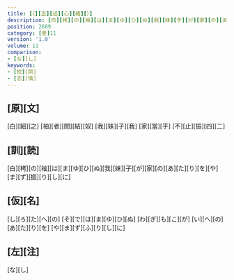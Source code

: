 ```yaml
---
title: [（][正][述][心][緒][）]
description: [白][栲][の][袖][は][ま][ゆ][ひ][ぬ][我][妹][子][が][家][の][あ][た][り][を][や][ま][ず][振][り][し][に]
position: 2609
category: [巻]11
version: '1.0'
volume: 11
comparison:
- [な][し]
keywords:
- [枕][詞]
- [恋][情]
---
```


## [原][文]

[白][細][之] [袖][者][間][結][奴] [我][妹][子][我] [家][當][乎] [不][止][振][四][二]

## [訓][読]

[白][栲][の][袖][は][ま][ゆ][ひ][ぬ][我][妹][子][が][家][の][あ][た][り][を][や][ま][ず][振][り][し][に]

## [仮][名]

[し][ろ][た][へ][の] [そ][で][は][ま][ゆ][ひ][ぬ] [わ][ぎ][も][こ][が] [い][へ][の][あ][た][り][を] [や][ま][ず][ふ][り][し][に]

## [左][注]

[な][し]
